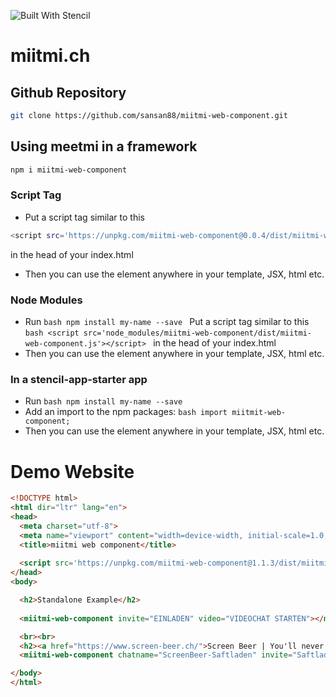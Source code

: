 ![Built With Stencil](https://img.shields.io/badge/-Built%20With%20Stencil-16161d.svg?logo=data%3Aimage%2Fsvg%2Bxml%3Bbase64%2CPD94bWwgdmVyc2lvbj0iMS4wIiBlbmNvZGluZz0idXRmLTgiPz4KPCEtLSBHZW5lcmF0b3I6IEFkb2JlIElsbHVzdHJhdG9yIDE5LjIuMSwgU1ZHIEV4cG9ydCBQbHVnLUluIC4gU1ZHIFZlcnNpb246IDYuMDAgQnVpbGQgMCkgIC0tPgo8c3ZnIHZlcnNpb249IjEuMSIgaWQ9IkxheWVyXzEiIHhtbG5zPSJodHRwOi8vd3d3LnczLm9yZy8yMDAwL3N2ZyIgeG1sbnM6eGxpbms9Imh0dHA6Ly93d3cudzMub3JnLzE5OTkveGxpbmsiIHg9IjBweCIgeT0iMHB4IgoJIHZpZXdCb3g9IjAgMCA1MTIgNTEyIiBzdHlsZT0iZW5hYmxlLWJhY2tncm91bmQ6bmV3IDAgMCA1MTIgNTEyOyIgeG1sOnNwYWNlPSJwcmVzZXJ2ZSI%2BCjxzdHlsZSB0eXBlPSJ0ZXh0L2NzcyI%2BCgkuc3Qwe2ZpbGw6I0ZGRkZGRjt9Cjwvc3R5bGU%2BCjxwYXRoIGNsYXNzPSJzdDAiIGQ9Ik00MjQuNywzNzMuOWMwLDM3LjYtNTUuMSw2OC42LTkyLjcsNjguNkgxODAuNGMtMzcuOSwwLTkyLjctMzAuNy05Mi43LTY4LjZ2LTMuNmgzMzYuOVYzNzMuOXoiLz4KPHBhdGggY2xhc3M9InN0MCIgZD0iTTQyNC43LDI5Mi4xSDE4MC40Yy0zNy42LDAtOTIuNy0zMS05Mi43LTY4LjZ2LTMuNkgzMzJjMzcuNiwwLDkyLjcsMzEsOTIuNyw2OC42VjI5Mi4xeiIvPgo8cGF0aCBjbGFzcz0ic3QwIiBkPSJNNDI0LjcsMTQxLjdIODcuN3YtMy42YzAtMzcuNiw1NC44LTY4LjYsOTIuNy02OC42SDMzMmMzNy45LDAsOTIuNywzMC43LDkyLjcsNjguNlYxNDEuN3oiLz4KPC9zdmc%2BCg%3D%3D&colorA=16161d&style=flat-square)

# miitmi.ch

## Github Repository
```bash
git clone https://github.com/sansan88/miitmi-web-component.git
```

## Using meetmi in a framework

```bash
npm i miitmi-web-component
```

### Script Tag

- Put a script tag similar to this 
```bash 
<script src='https://unpkg.com/miitmi-web-component@0.0.4/dist/miitmi-web-component.js'></script> 
```
in the head of your index.html
- Then you can use the element anywhere in your template, JSX, html etc.

### Node Modules
- Run ```bash npm install my-name --save ```
Put a script tag similar to this ```bash <script src='node_modules/miitmi-web-component/dist/miitmi-web-component.js'></script> ``` in the head of your index.html
- Then you can use the element anywhere in your template, JSX, html etc.


### In a stencil-app-starter app
- Run ```bash npm install my-name --save ```
- Add an import to the npm packages: ```bash import miitmit-web-component; ```
- Then you can use the element anywhere in your template, JSX, html etc.


# Demo Website

```html
<!DOCTYPE html>
<html dir="ltr" lang="en">
<head>
  <meta charset="utf-8">
  <meta name="viewport" content="width=device-width, initial-scale=1.0, minimum-scale=1.0, maximum-scale=5.0">
  <title>miitmi web component</title>
  
  <script src='https://unpkg.com/miitmi-web-component@1.1.3/dist/miitmi-web-component.js'></script>
</head>
<body>

  <h2>Standalone Example</h2>
 
  <miitmi-web-component invite="EINLADEN" video="VIDEOCHAT STARTEN"></miitmi-web-component>

  <br><br>
  <h2><a href="https://www.screen-beer.ch/">Screen Beer | You'll never drink alone.</a></h2>
  <miitmi-web-component chatname="ScreenBeer-Saftladen" invite="Saftladen teilen" video="Los geht's"></miitmi-web-component>

</body>
</html>

```